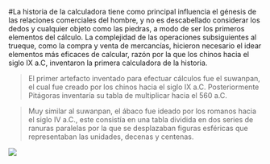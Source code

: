 
#La historia de la calculadora
tiene como principal influencia el génesis de las relaciones comerciales del hombre, y no es descabellado considerar los dedos y cualquier objeto como las piedras, a modo de ser los primeros elementos del cálculo. La complejidad de las operaciones subsiguientes al trueque, como la compra y venta de mercancías, hicieron necesario el idear elementos más eficaces de calcular, razón por la que los chinos hacia el siglo IX a.C, inventaron la primera calculadora de la historia.

>El primer artefacto inventado para efectuar cálculos fue el suwanpan, el cual fue creado por los chinos hacia el siglo IX a.C. Posteriormente Pitágoras inventaría su tabla de multiplicar hacia el 560 a.C.

>Muy similar al suwanpan, el ábaco fue ideado por los romanos hacia el siglo IV a.C., este consistía en una tabla dividida en dos series de ranuras paralelas por la que se desplazaban figuras esféricas que representaban las unidades, decenas y centenas.




![](https://pandao.github.io/editor.md/examples/images/8.jpg)
